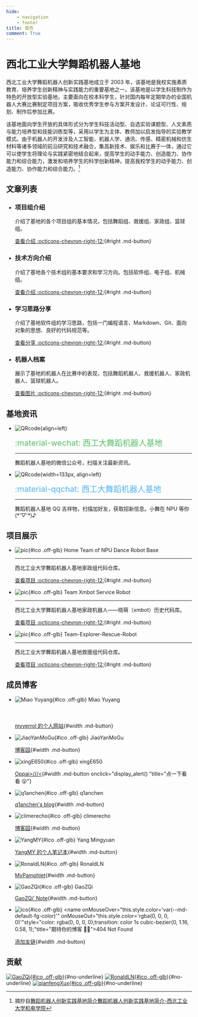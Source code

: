 ```yaml
---
hide:
    - navigation
    - footer
title: 首页
comment: True
---
```


# 西北工业大学舞蹈机器人基地

西北工业大学舞蹈机器人创新实践基地成立于 2003 年，该基地是我校实施素质教育、培养学生创新精神与实践能力的重要基地之一。该基地是以学生科技制作为特色的开放型实验基地，主要面向在校本科学生，针对国内每年定期举办的全国机器人大赛比赛制定项目方案，吸收优秀学生参与方案开发设计、论证可行性、规划、制作后参加比赛。

该基地面向学生开放的具体形式分为学生科技活动型、自选实验课题型、人文素质与能力培养型和技能训练型等，采用以学生为主体、教师加以启发指导的实验教学模式。由于机器人的开发涉及人工智能、机器人学、通讯、传感、精密机械和仿生材料等诸多领域的前沿研究和技术融合，集高新技术、娱乐和比赛于一体，通过它可以使学生将理论与实践紧密地结合起来，提高学生的动手能力、创造能力、协作能力和综合能力，激发和培养学生的科学创新精神，提高我校学生的动手能力、创造能力、协作能力和综合能力。[^1]

## 文章列表

<div class="grid cards" markdown>

-   ### 项目组介绍

    介绍了基地的各个项目组的基本情况，包括舞蹈组、救援组、家政组、篮球组。

    [查看介绍 :octicons-chevron-right-12:](page/项目组/index.md){#right .md-button}

-   ### 技术方向介绍

    介绍了基地各个技术组的基本要求和学习方向。包括软件组、电子组、机械组。

    [查看介绍 :octicons-chevron-right-12:](page/方向/index.md){#right .md-button}

-   ### 学习思路分享

    介绍了基地软件组的学习思路，包括一门编程语言、Markdown、Git、面向对象的思想、良好的代码规范等。

    [查看分享 :octicons-chevron-right-12:](page/学习思路/软件组学习思路.md){#right .md-button}

-   ### 机器人档案

    展示了基地的机器人在比赛中的表现，包括舞蹈机器人、救援机器人、家政机器人、篮球机器人。

    [查看图片 :octicons-chevron-right-12:](page/比赛/index.md){#right .md-button}

</div>

## 基地资讯

<div class="grid cards" markdown>

-   ![QRcode](https://mp.weixin.qq.com/mp/qrcode?scene=10000005&size=102&__biz=MzA4MTAzODQ4Nw==&mid=2673687490&idx=1&sn=b3ee30be7376794369f750c743f20ee4&send_time=){align=left}

    <name style="color:#58be6a;font-size: clamp(0.8rem, 0.735rem + 1.03vw, 1.45rem);">:material-wechat: 西工大舞蹈机器人基地</name>

    ***

    舞蹈机器人基地的微信公众号，扫描关注最新资讯。

</div>

<div class="grid cards" markdown>

-   ![QRcode](https://img.picui.cn/free/2024/09/05/66d887b91c5e1.jpg){width=133px, align=left}

    <name style="color:#54b4ef;font-size: clamp(0.8rem, 0.735rem + 1.03vw, 1.45rem);">:material-qqchat: 西工大舞蹈机器人基地</name>

    ***

    舞蹈机器人基地 QQ 吉祥物，扫描加好友，获取招新信息。小舞在 NPU 等你(\*'▽'\*)♪

</div>

## 项目展示

<div class="grid cards" markdown>

-   ![pic](https://avatars.githubusercontent.com/u/171696651?s=400&u=088180d0e084b76aed5b496ac552db1edec7a5f3&v=4){#ico .off-glb} <name>Home Team of NPU Dance Robot Base</name>

    ***

    西北工业大学舞蹈机器人基地家政组代码仓库。

    [查看项目 :octicons-chevron-right-12:](https://github.com/NPU-Home){#right .md-button}

</div>

<div class="grid cards" markdown>

-   ![pic](https://avatars.githubusercontent.com/u/15942393?s=200&v=4){#ico .off-glb} <name>Team Xmbot Service Robot</name>

    ***

    西北工业大学舞蹈机器人基地家政机器人——晓萌（xmbot）历史代码库。

    [查看项目 :octicons-chevron-right-12:](https://github.com/xm-project){#right .md-button}

</div>

<div class="grid cards" markdown>

-   ![pic](https://avatars.githubusercontent.com/u/18671466?s=200&v=4){#ico .off-glb} <name>Team-Explorer-Rescue-Robot</name>

    ***

    西北工业大学舞蹈机器人基地救援组代码仓库。

    [查看项目 :octicons-chevron-right-12:](https://github.com/team-explorer-rescue-robot){#right .md-button}

</div>

## 成员博客

<div class="grid cards" markdown>

-   ![Miao Yuyang](https://avatars.githubusercontent.com/u/4677346?v=4){#ico .off-glb} <name>Miao Yuyang</name>
      <style>
      a.egg {
          color: rgba(0, 0, 0, 0);
          font-size: 1rem;
          vertical-align: inherit;
          margin: 10px 0 0 10px;
          transition: color 1s cubic-bezier(0, 1.16, 0.58, 1);
      }
      a.egg:hover,a.egg:focus {
          color: #3670ee;
          background: none;
      }
      </style><a class="egg" href="https://www.zhihu.com/question/363786870/answer/956180105" markdown>:simple-zhihu:{ title="你发现了彩蛋 🥚" }</a>

    [myyerrol 的个人网站](https://myyerrol.xyz/){#width .md-button}

-   ![JiaoYanMoGu](https://avatars.githubusercontent.com/u/14070120?v=4){#ico .off-glb} <name>JiaoYanMoGu</name>

    [博客园](https://www.cnblogs.com/jymg){#width .md-button}

<script type="text/javascript">
function display_alert()
    {
    alert("be helpful to you(๑•̀ㅂ•́)و✧")
    }
</script>

-   ![xingE650](https://avatars.githubusercontent.com/u/24352308?v=4){#ico .off-glb} <name>xingE650</name>

    [Oppai>///<](https://xinge650.github.io/){#width .md-button onclick="display_alert() "title="点一下看看 😮"}

-   ![q1anchen](https://avatars.githubusercontent.com/u/117170087?v=4){#ico .off-glb} <name>q1anchen</name>

    [q1anchen's blog](https://q1anchen.com/){#width .md-button}

-   ![climerecho](https://avatars.githubusercontent.com/u/81315777?v=4){#ico .off-glb} <name>climerecho</name>

    [博客园](https://www.cnblogs.com/Roboduster){#width .md-button}

-   ![YangMY](https://avatars.githubusercontent.com/u/125655203?v=4){#ico .off-glb} <name>Yang Mingyuan</name>

    [YangMY 的个人笔记本](https://peterjeremiah.github.io/NoteBook/){#width .md-button}

-   ![RonaldLN](https://avatars.githubusercontent.com/u/120019179?v=4){#ico .off-glb} <name>RonaldLN</name>

    [MyPamphlet](https://ronaldln.github.io/MyPamphlet/){#width .md-button}

-   ![GaoZQi](https://avatars.githubusercontent.com/u/62362150?v=4){#ico .off-glb} <name>GaoZQi</name>

    [GaoZQi' Note](https://gaozqi.github.io/note/){#width .md-button}

-   ![ico](https://img.picui.cn/free/2024/09/05/66d91b9c21423.bmp){#ico .off-glb} <name onMouseOver="this.style.color='var(--md-default-fg-color)'" onMouseOut="this.style.color='rgba(0, 0, 0, 0)'"style="color: rgba(0, 0, 0, 0);transition: color 1s cubic-bezier(0, 1.16, 0.58, 1);"title="期待你的博客 😶‍🌫️">404 Not Found</name>

    [添加友链](https://github.com/NPU-Home/home/discussions/2){#width .md-button}

</div>

## 贡献

[![GaoZQi](https://avatars.githubusercontent.com/u/62362150?v=4 "GaoZQi"){#ico .off-glb}](https://github.com/GaoZQi){#no-underline}
[![RonaldLN](https://avatars.githubusercontent.com/u/120019179?v=4 "RonaldLN"){#ico .off-glb}](https://github.com/RonaldLN){#no-underline}
[![qianfengXux](https://avatars.githubusercontent.com/u/150541161?v=4 "qianfengXux"){#ico .off-glb}](https://github.com/qianfengXux){#no-underline}

[^1]: 摘抄自[舞蹈机器人创新实践基地简介舞蹈机器人创新实践基地简介-西北工业大学机电学院](https://jidian.nwpu.edu.cn/info/1112/2286.htm)
